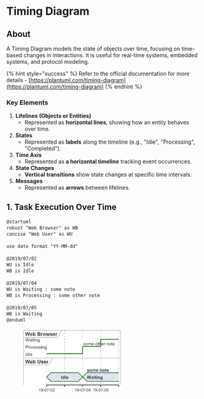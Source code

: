 # Timing Diagram

## About

A Timing Diagram models the state of objects over time, focusing on time-based changes in interactions. It is useful for real-time systems, embedded systems, and protocol modeling.

{% hint style="success" %}
Refer to the official documentation for more details - [https://plantuml.com/timing-diagram](https://plantuml.com/timing-diagram)
{% endhint %}

### **Key Elements**

1. **Lifelines (Objects or Entities)**
   * Represented as **horizontal lines**, showing how an entity behaves over time.
2. **States**
   * Represented as **labels** along the timeline (e.g., "Idle", "Processing", "Completed").
3. **Time Axis**
   * Represented as **a horizontal timeline** tracking event occurrences.
4. **State Changes**
   * **Vertical transitions** show state changes at specific time intervals.
5. **Messages**
   * Represented as **arrows** between lifelines.

## 1. Task Execution Over Time

```plant-uml
@startuml
robust "Web Browser" as WB
concise "Web User" as WU

use date format "YY-MM-dd"

@2019/07/02
WU is Idle
WB is Idle

@2019/07/04
WU is Waiting : some note
WB is Processing : some other note

@2019/07/05
WB is Waiting
@enduml
```

<figure><img src="../../../../.gitbook/assets/plantuml-timing-diagram-1.png" alt="" width="265"><figcaption></figcaption></figure>

